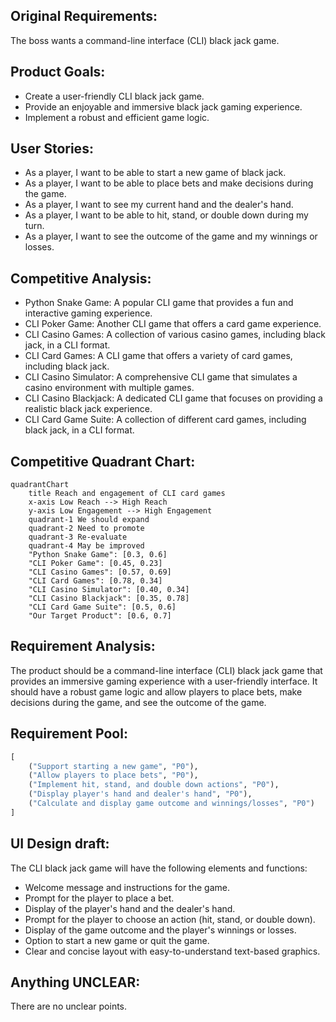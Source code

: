 ## Original Requirements:
The boss wants a command-line interface (CLI) black jack game.

## Product Goals:
- Create a user-friendly CLI black jack game.
- Provide an enjoyable and immersive black jack gaming experience.
- Implement a robust and efficient game logic.

## User Stories:
- As a player, I want to be able to start a new game of black jack.
- As a player, I want to be able to place bets and make decisions during the game.
- As a player, I want to see my current hand and the dealer's hand.
- As a player, I want to be able to hit, stand, or double down during my turn.
- As a player, I want to see the outcome of the game and my winnings or losses.

## Competitive Analysis:
- Python Snake Game: A popular CLI game that provides a fun and interactive gaming experience.
- CLI Poker Game: Another CLI game that offers a card game experience.
- CLI Casino Games: A collection of various casino games, including black jack, in a CLI format.
- CLI Card Games: A CLI game that offers a variety of card games, including black jack.
- CLI Casino Simulator: A comprehensive CLI game that simulates a casino environment with multiple games.
- CLI Casino Blackjack: A dedicated CLI game that focuses on providing a realistic black jack experience.
- CLI Card Game Suite: A collection of different card games, including black jack, in a CLI format.

## Competitive Quadrant Chart:
```mermaid
quadrantChart
    title Reach and engagement of CLI card games
    x-axis Low Reach --> High Reach
    y-axis Low Engagement --> High Engagement
    quadrant-1 We should expand
    quadrant-2 Need to promote
    quadrant-3 Re-evaluate
    quadrant-4 May be improved
    "Python Snake Game": [0.3, 0.6]
    "CLI Poker Game": [0.45, 0.23]
    "CLI Casino Games": [0.57, 0.69]
    "CLI Card Games": [0.78, 0.34]
    "CLI Casino Simulator": [0.40, 0.34]
    "CLI Casino Blackjack": [0.35, 0.78]
    "CLI Card Game Suite": [0.5, 0.6]
    "Our Target Product": [0.6, 0.7]
```

## Requirement Analysis:
The product should be a command-line interface (CLI) black jack game that provides an immersive gaming experience with a user-friendly interface. It should have a robust game logic and allow players to place bets, make decisions during the game, and see the outcome of the game.

## Requirement Pool:
```python
[
    ("Support starting a new game", "P0"),
    ("Allow players to place bets", "P0"),
    ("Implement hit, stand, and double down actions", "P0"),
    ("Display player's hand and dealer's hand", "P0"),
    ("Calculate and display game outcome and winnings/losses", "P0")
]
```

## UI Design draft:
The CLI black jack game will have the following elements and functions:
- Welcome message and instructions for the game.
- Prompt for the player to place a bet.
- Display of the player's hand and the dealer's hand.
- Prompt for the player to choose an action (hit, stand, or double down).
- Display of the game outcome and the player's winnings or losses.
- Option to start a new game or quit the game.
- Clear and concise layout with easy-to-understand text-based graphics.

## Anything UNCLEAR:
There are no unclear points.